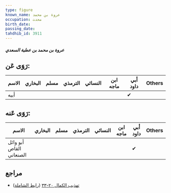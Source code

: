 ```yaml
---
type: figure
known_name: عروة بن محمد
occupation: محدث
birth_date:
passing_date:
tahdhib_id: 3911
---
```

##### عروة بن محمد بن عطية السعدي

## رَوَى عَن:
| الاسم | البخاري | مسلم | الترمذي | النسائي | ابن ماجه | أبي داود | Others |
| ----- | ------- | ---- | ------- | ------- | -------- | -------- | ------ |
| أبيه  |         |      |         |         |          | ✔        |        |
## رَوَى عَنه:
| الاسم                   | البخاري | مسلم | الترمذي | النسائي | ابن ماجه | أبي داود | Others |
| ----------------------- | ------- | ---- | ------- | ------- | -------- | -------- | ------ |
| أبو وائل القاص الصنعاني |         |      |         |         |          | ✔        |        |
## مراجع
- [تهذيب الكمال ٢٠-٣٣](obsidian://open?vault=Tahdhib-al-Kamal&file=Figures/٣٩١١-عروة%20بن%20محمد%20بن%20عطية%20السعدي) ([رابط الشاملة](https://shamela.ws/book/3722/10163))